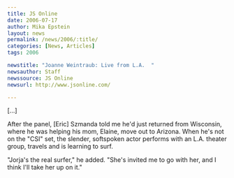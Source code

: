 ```yaml
---
title: JS Online
date: 2006-07-17
author: Mika Epstein
layout: news
permalink: /news/2006/:title/
categories: [News, Articles]
tags: 2006

newstitle: "Joanne Weintraub: Live from L.A.  "
newsauthor: Staff  
newssource: JS Online  
newsurl: http://www.jsonline.com/  

---
```


[...]

After the panel, [Eric] Szmanda told me he'd just returned from Wisconsin, where he was helping his mom, Elaine, move out to Arizona. When he's not on the "CSI" set, the slender, softspoken actor performs with an L.A. theater group, travels and is learning to surf.

"Jorja's the real surfer," he added. "She's invited me to go with her, and I think I'll take her up on it."

